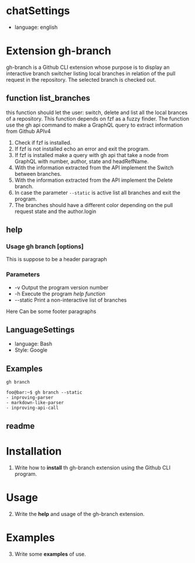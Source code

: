# chatSettings 

- language: english

# Extension gh-branch  

gh-branch is a Github CLI extension whose purpose is to display an interactive branch switcher listing local branches in relation of the pull request in the repository.
The selected branch is checked out.

## function list_branches 

this function should let the user: switch, delete and list all the local brances of a repository.
This function depends on fzf as a fuzzy finder. 
The function use the gh api command to make a GraphQL query to extract information from Github APIv4

1. Check if fzf is installed.
2. If fzf is not installed echo an error and exit the program.
3. If fzf is installed make a query with gh api that take a node from GraphQL with number, author, state and headRefName.
4. With the information extracted from the API implement the Switch between branches.
5. With the information extracted from the API implement the Delete branch.  
6. In case the parameter `--static` is active list all branches and exit the program.
7. The branches should have a different color depending on the pull request state and the author.login

## help

### Usage gh branch [options]

This is suppose to be a header paragraph

### Parameters

-  -v       Output the program version number
-  -h       Execute the program *help function*
-  --static Print a non-interactive list of branches 

Here Can be some footer paragraphs

## LanguageSettings

- language: Bash
- Style: Google

## Examples 

`gh branch`

```console
foo@bar:~$ gh branch --static
- inproving-parser
- markdown-like-parser
- inproving-api-call
```

## readme

# Installation
1. Write how to **install** th gh-branch extension using the Github CLI program.

# Usage
2. Write the **help** and usage of the gh-branch extension.
   
# Examples 
3. Write some **examples** of use.

